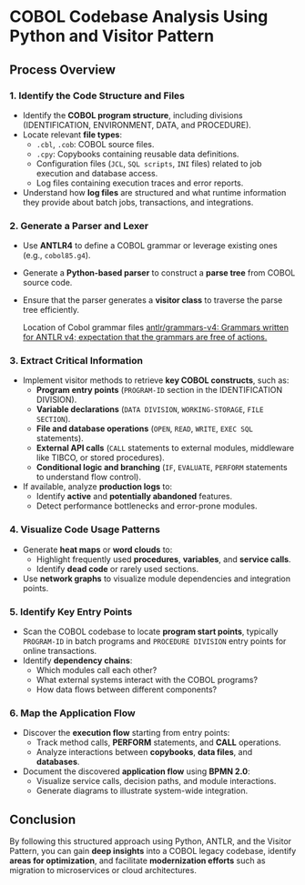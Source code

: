 
# COBOL Codebase Analysis Using Python and Visitor Pattern
## Process Overview

### 1. Identify the Code Structure and Files

- Identify the **COBOL program structure**, including divisions (IDENTIFICATION, ENVIRONMENT, DATA, and PROCEDURE).
- Locate relevant **file types**:
    - `.cbl`, `.cob`: COBOL source files.
    - `.cpy`: Copybooks containing reusable data definitions.
    - Configuration files (`JCL`, `SQL scripts`, `INI` files) related to job execution and database access.
    - Log files containing execution traces and error reports.
- Understand how **log files** are structured and what runtime information they provide about batch jobs, transactions, and integrations.

### 2. Generate a Parser and Lexer

- Use **ANTLR4** to define a COBOL grammar or leverage existing ones (e.g., `cobol85.g4`).
- Generate a **Python-based parser** to construct a **parse tree** from COBOL source code.
- Ensure that the parser generates a **visitor class** to traverse the parse tree efficiently.
  
  Location of Cobol grammar files 
  [antlr/grammars-v4: Grammars written for ANTLR v4; expectation that the grammars are free of actions.](https://github.com/antlr/grammars-v4/tree/master/)

### 3. Extract Critical Information

- Implement visitor methods to retrieve **key COBOL constructs**, such as:
    - **Program entry points** (`PROGRAM-ID` section in the IDENTIFICATION DIVISION).
    - **Variable declarations** (`DATA DIVISION`, `WORKING-STORAGE`, `FILE SECTION`).
    - **File and database operations** (`OPEN`, `READ`, `WRITE`, `EXEC SQL` statements).
    - **External API calls** (`CALL` statements to external modules, middleware like TIBCO, or stored procedures).
    - **Conditional logic and branching** (`IF`, `EVALUATE`, `PERFORM` statements to understand flow control).
- If available, analyze **production logs** to:
    - Identify **active** and **potentially abandoned** features.
    - Detect performance bottlenecks and error-prone modules.

### 4. Visualize Code Usage Patterns

- Generate **heat maps** or **word clouds** to:
    - Highlight frequently used **procedures**, **variables**, and **service calls**.
    - Identify **dead code** or rarely used sections.
- Use **network graphs** to visualize module dependencies and integration points.

### 5. Identify Key Entry Points

- Scan the COBOL codebase to locate **program start points**, typically `PROGRAM-ID` in batch programs and `PROCEDURE DIVISION` entry points for online transactions.
- Identify **dependency chains**:
    - Which modules call each other?
    - What external systems interact with the COBOL programs?
    - How data flows between different components?

### 6. Map the Application Flow

- Discover the **execution flow** starting from entry points:
    - Track method calls, **PERFORM** statements, and **CALL** operations.
    - Analyze interactions between **copybooks**, **data files**, and **databases**.
- Document the discovered **application flow** using **BPMN 2.0**:
    - Visualize service calls, decision paths, and module interactions.
    - Generate diagrams to illustrate system-wide integration.

## Conclusion

By following this structured approach using Python, ANTLR, and the Visitor Pattern, you can gain **deep insights** into a COBOL legacy codebase, identify **areas for optimization**, and facilitate **modernization efforts** such as migration to microservices or cloud architectures.
